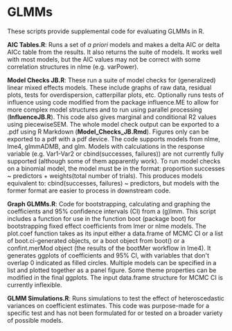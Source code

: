 # GLMMs
These scripts provide supplemental code for evaluating GLMMs in R.  

<b>AIC Tables.R</b>: Runs a set of <i>a priori</i> models and makes a delta AIC or delta AICc table from the results.  It also returns the suite of models.  It works well with most models, but the AIC values may not be correct with some correlation structures in nlme (e.g. varPower).

<b>Model Checks JB.R</b>: These run a suite of model checks for (generalized) linear mixed effects models.  These include graphs of raw data, residual plots, tests for overdispersion, catterpillar plots, etc.  Optionally runs tests of influence using code modified from the package influence.ME to allow for more complex model structures and to run using parallel processing (<b>InfluenceJB.R</b>).  This code also gives marginal and conditional R2 values using piecewiseSEM.  The whole model check output can be exported to a .pdf using R Markdown (<b>Model_Checks_JB.Rmd</b>).  Figures only can be exported to a pdf with a pdf device.  The code supports models from nlme, lme4, glmmADMB, and glm.  Models with calculations in the response variable (e.g. Var1-Var2 or cbind(successes, failures)) are not currently fully supported (although some of them apparently work).  To run model checks on a binomial model, the model must be in the format: proportion successes ~ predictors + weights(total number of trials).  This produces models equivalent to: cbind(successes, failures) ~ predictors, but models with the former format are easier to process in downstream code.

<b>Graph GLMMs.R</b>: Code for bootstrapping, calculating and graphing the coefficients and 95% confidence intervals (CI) from a (g)lmm.  This script includes a function for use in the function boot (package boot) for bootstrapping fixed effect coefficients from lmer or nlme models.  The plot.coef function takes as its input either a data.frame of MCMC CI or a list of boot.ci-generated objects, or a boot object from boot() or a confint.merMod object (the results of the bootMer workflow in lme4).  It generates ggplots of coefficients and 95% CI, with variables that don't overlap 0 indicated as filled circles.  Multiple models can be specified in a list and plotted together as a panel figure.  Some theme properties can be modified in the final ggplots.  The input data.frame structure for MCMC CI is currently inflexible.

<b>GLMM Simulations.R</b>: Runs simulations to test the effect of heteroscedastic variances on coefficient estimates.  This code was purpose-made for a specific test and has not been formulated for or tested on a broader variety of possible models.
